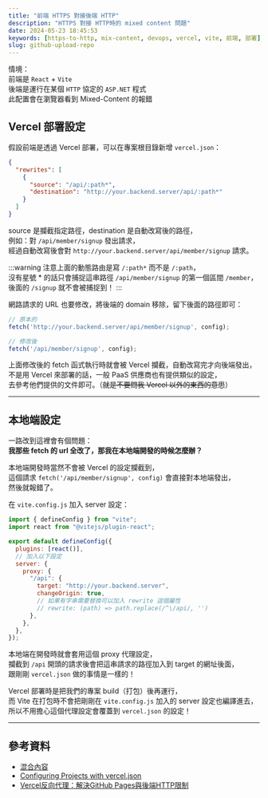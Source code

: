 ```yaml
---
title: "前端 HTTPS 對接後端 HTTP"
description: "HTTPS 對接 HTTP時的 mixed content 問題"
date: 2024-05-23 18:45:53
keywords: [https-to-http, mix-content, devops, vercel, vite, 前端, 部署]
slug: github-upload-repo
---
```


情境：  
前端是 `React` + `Vite`  
後端是運行在某個 `HTTP` 協定的 `ASP.NET` 程式  
此配置會在瀏覽器看到 Mixed-Content 的報錯

## Vercel 部署設定

假設前端是透過 Vercel 部署，可以在專案根目錄新增 `vercel.json`：

```json
{  
  "rewrites": [
    {
      "source": "/api/:path*",
      "destination": "http://your.backend.server/api/:path*"
    }
  ]
}
```

source 是攔截指定路徑，destination 是自動改寫後的路徑，  
例如：對 `/api/member/signup` 發出請求，  
經過自動改寫後會對 `http://your.backend.server/api/member/signup` 請求。

:::warning
注意上面的動態路由是寫 `/:path*` 而不是 `/:path`，  
沒有星號 * 的話只會捕捉這串路徑 `/api/member/signup` 的第一個區間 `/member`，  
後面的 `/signup` 就不會被捕捉到！
:::

網路請求的 URL 也要修改，將後端的 domain 移除，留下後面的路徑即可：

```js
// 原本的
fetch('http://your.backend.server/api/member/signup', config);

// 修改後
fetch('/api/member/signup', config);
```

上面修改後的 fetch 函式執行時就會被 Vercel 攔截，自動改寫完才向後端發出，  
不是用 Vercel 來部署的話，一般 PaaS 供應商也有提供類似的設定，  
去參考他們提供的文件即可。（~~就是不要問我 Vercel 以外的東西的意思~~）

---
## 本地端設定

一路改到這裡會有個問題：  
**我那些 fetch 的 url 全改了，那我在本地端開發的時候怎麼辦？**

本地端開發時當然不會被 Vercel 的設定攔截到，  
這個請求 `fetch('/api/member/signup', config)` 會直接對本地端發出，  
然後就報錯了。  

在 `vite.config.js` 加入 server 設定：

```js
import { defineConfig } from "vite";
import react from "@vitejs/plugin-react";

export default defineConfig({
  plugins: [react()],
  // 加入以下設定
  server: {
    proxy: {
      "/api": {
        target: "http://your.backend.server",
        changeOrigin: true,
        // 如果有字串需要替換可以加入 rewrite 這個屬性
        // rewrite: (path) => path.replace(/^\/api/, '')
      },
    },
  },
});
```

本地端在開發時就會套用這個 proxy 代理設定，  
攔截到 `/api` 開頭的請求後會把這串請求的路徑加入到 target 的網址後面，  
跟剛剛 `vercel.json` 做的事情是一樣的！

Vercel 部署時是把我們的專案 build（打包）後再運行，  
而 Vite 在打包時不會把剛剛在 `vite.config.js` 加入的 server 設定也編譯進去，  
所以不用擔心這個代理設定會覆蓋到 `vercel.json` 的設定！

---

## 參考資料

- [混合內容](https://developer.mozilla.org/zh-TW/docs/Web/Security/Mixed_content)
- [Configuring Projects with vercel.json](https://vercel.com/docs/projects/project-configuration#rewrites)
- [Vercel反向代理：解決GitHub Pages與後端HTTP限制](https://medium.com/@JammsL/%E5%BE%9E%E5%81%9A%E4%B8%AD%E5%AD%B8-vercel%E5%8F%8D%E5%90%91%E4%BB%A3%E7%90%86-%E8%A7%A3%E6%B1%BAgithub-pages%E8%88%87%E5%BE%8C%E7%AB%AFhttp%E9%99%90%E5%88%B6-2a04498e6d36)
